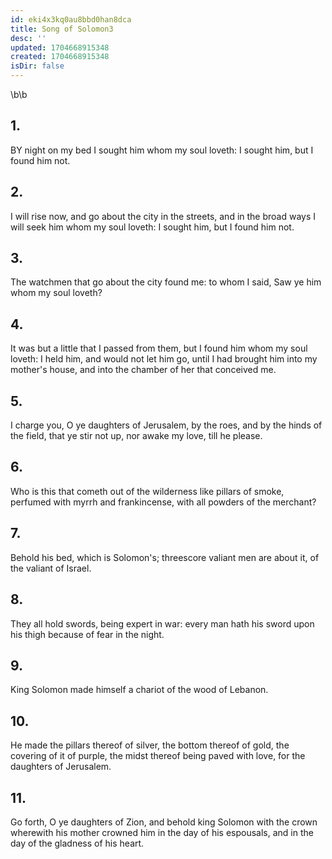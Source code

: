 ```yaml
---
id: eki4x3kq0au8bbd0han8dca
title: Song of Solomon3
desc: ''
updated: 1704668915348
created: 1704668915348
isDir: false
---
```

\b\b
## 1.
BY night on my bed I sought him whom my soul loveth: I sought him, but I found him not.
## 2.
I will rise now, and go about the city in the streets, and in the broad ways I will seek him whom my soul loveth: I sought him, but I found him not.
## 3.
The watchmen that go about the city found me: to whom I said, Saw ye him whom my soul loveth?
## 4.
It was but a little that I passed from them, but I found him whom my soul loveth: I held him, and would not let him go, until I had brought him into my mother's house, and into the chamber of her that conceived me.
## 5.
I charge you, O ye daughters of Jerusalem, by the roes, and by the hinds of the field, that ye stir not up, nor awake my love, till he please.
## 6.
Who is this that cometh out of the wilderness like pillars of smoke, perfumed with myrrh and frankincense, with all powders of the merchant?
## 7.
Behold his bed, which is Solomon's; threescore valiant men are about it, of the valiant of Israel.
## 8.
They all hold swords, being expert in war: every man hath his sword upon his thigh because of fear in the night.
## 9.
King Solomon made himself a chariot of the wood of Lebanon.
## 10.
He made the pillars thereof of silver, the bottom thereof of gold, the covering of it of purple, the midst thereof being paved with love, for the daughters of Jerusalem.
## 11.
Go forth, O ye daughters of Zion, and behold king Solomon with the crown wherewith his mother crowned him in the day of his espousals, and in the day of the gladness of his heart.
